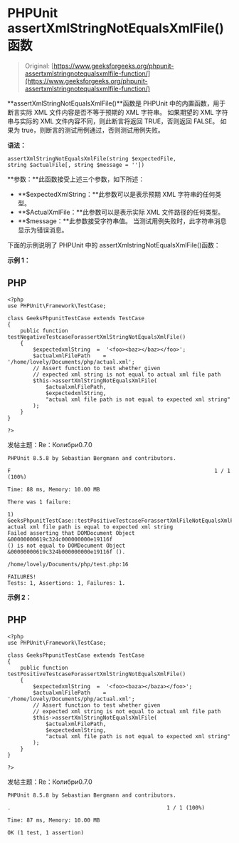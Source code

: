 # PHPUnit assertXmlStringNotEqualsXmlFile()函数

> Original: [https://www.geeksforgeeks.org/phpunit-assertxmlstringnotequalsxmlfile-function/](https://www.geeksforgeeks.org/phpunit-assertxmlstringnotequalsxmlfile-function/)

**assertXmlStringNotEqualsXmlFile()**函数是 PHPUnit 中的内置函数，用于断言实际 XML 文件内容是否不等于预期的 XML 字符串。 如果期望的 XML 字符串与实际的 XML 文件内容不同，则此断言将返回 TRUE，否则返回 FALSE。 如果为 true，则断言的测试用例通过，否则测试用例失败。

**语法：**

```
assertXmlStringNotEqualsXmlFile(string $expectedFile, 
string $actualFile[, string $message = ''])

```

**参数：**此函数接受上述三个参数，如下所述：

*   **$expectedXmlString：**此参数可以是表示预期 XML 字符串的任何类型。
*   **$ActualXmlFile：**此参数可以是表示实际 XML 文件路径的任何类型。
*   **$message：**此参数接受字符串值。 当测试用例失败时，此字符串消息显示为错误消息。

下面的示例说明了 PHPUnit 中的 assertXmlstringNotEqualsXmlFile()函数：

**示例 1：**

## PHP

```
<?php 
use PHPUnit\Framework\TestCase; 

class GeeksPhpunitTestCase extends TestCase 
{ 
    public function testNegativeTestcaseForassertXmlStringNotEqualsXmlFile()
    { 
        $expectedxmlString  =  '<foo><baz></baz></foo>'; 
        $actualxmlFilePath    =  '/home/lovely/Documents/php/actual.xml';
        // Assert function to test whether given 
        // expected xml string is not equal to actual xml file path
        $this->assertXmlStringNotEqualsXmlFile(
            $actualxmlFilePath,
            $expectedxmlString,
            "actual xml file path is not equal to expected xml string"
        ); 
    } 
} 

?> 
```

发帖主题：Re：Колибри0.7.0

```
PHPUnit 8.5.8 by Sebastian Bergmann and contributors.

F                                                                1 / 1 (100%)

Time: 88 ms, Memory: 10.00 MB

There was 1 failure:

1) GeeksPhpunitTestCase::testPositiveTestcaseForassertXmlFileNotEqualsXmlFile
actual xml file path is equal to expected xml string
Failed asserting that DOMDocument Object &00000000619c324c000000000e19116f 
() is not equal to DOMDocument Object &00000000619c324b000000000e19116f ().

/home/lovely/Documents/php/test.php:16

FAILURES!
Tests: 1, Assertions: 1, Failures: 1.

```

**示例 2：**

## PHP

```
<?php 
use PHPUnit\Framework\TestCase; 

class GeeksPhpunitTestCase extends TestCase 
{ 
    public function testPositiveTestcaseForassertXmlStringNotEqualsXmlFile()
    { 
        $expectedxmlString  =  '<foo><baza></baza></foo>'; 
        $actualxmlFilePath    =  '/home/lovely/Documents/php/actual.xml';
        // Assert function to test whether given 
        // expected xml string is not equal to actual xml file path
        $this->assertXmlStringNotEqualsXmlFile(
            $actualxmlFilePath,
            $expectedxmlString,
            "actual xml file path is not equal to expected xml string"
        ); 
    } 
} 

?> 
```

发帖主题：Re：Колибри0.7.0

```
PHPUnit 8.5.8 by Sebastian Bergmann and contributors.

.                                                 1 / 1 (100%)

Time: 87 ms, Memory: 10.00 MB

OK (1 test, 1 assertion)

```